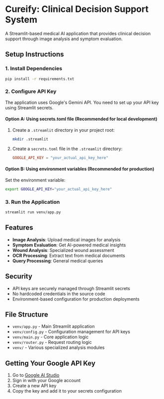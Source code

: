 # Cureify: Clinical Decision Support System

A Streamlit-based medical AI application that provides clinical decision support through image analysis and symptom evaluation.

## Setup Instructions

### 1. Install Dependencies

```bash
pip install -r requirements.txt
```

### 2. Configure API Key

The application uses Google's Gemini API. You need to set up your API key using Streamlit secrets.

#### Option A: Using secrets.toml file (Recommended for local development)

1. Create a `.streamlit` directory in your project root:
   ```bash
   mkdir .streamlit
   ```

2. Create a `secrets.toml` file in the `.streamlit` directory:
   ```toml
   GOOGLE_API_KEY = "your_actual_api_key_here"
   ```

#### Option B: Using environment variables (Recommended for production)

Set the environment variable:
```bash
export GOOGLE_API_KEY="your_actual_api_key_here"
```

### 3. Run the Application

```bash
streamlit run venv/app.py
```

## Features

- **Image Analysis**: Upload medical images for analysis
- **Symptom Evaluation**: Get AI-powered medical insights
- **Wound Analysis**: Specialized wound assessment
- **OCR Processing**: Extract text from medical documents
- **Query Processing**: General medical queries

## Security

- API keys are securely managed through Streamlit secrets
- No hardcoded credentials in the source code
- Environment-based configuration for production deployments

## File Structure

- `venv/app.py` - Main Streamlit application
- `venv/config.py` - Configuration management for API keys
- `venv/main.py` - Core application logic
- `venv/router.py` - Request routing logic
- `venv/` - Various specialized analysis modules

## Getting Your Google API Key

1. Go to [Google AI Studio](https://makersuite.google.com/app/apikey)
2. Sign in with your Google account
3. Create a new API key
4. Copy the key and add it to your secrets configuration
